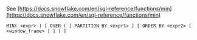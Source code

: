 See [https://docs.snowflake.com/en/sql-reference/functions/min](https://docs.snowflake.com/en/sql-reference/functions/min)
```
MIN( <expr> ) [ OVER ( [ PARTITION BY <expr1> ] [ ORDER BY <expr2> [ <window_frame> ] ] ) ]
```
